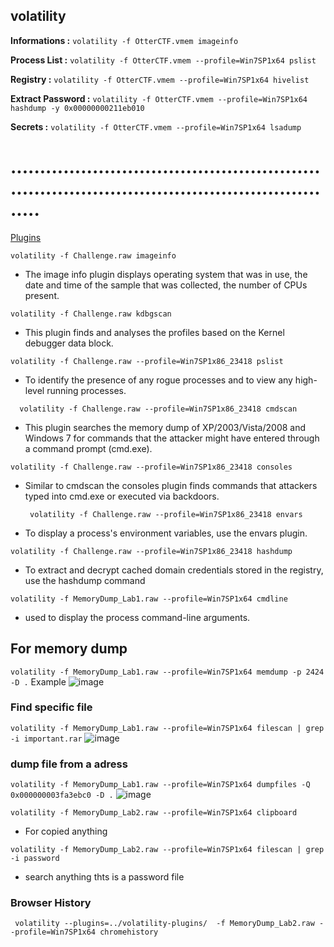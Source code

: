 ## volatility



**Informations :** ```volatility -f OtterCTF.vmem imageinfo```  

**Process List :** ```volatility -f OtterCTF.vmem --profile=Win7SP1x64 pslist```

**Registry :** ```volatility -f OtterCTF.vmem --profile=Win7SP1x64 hivelist```

**Extract Password :** ```volatility -f OtterCTF.vmem --profile=Win7SP1x64 hashdump -y 0x00000000211eb010```

**Secrets :** ```volatility -f OtterCTF.vmem --profile=Win7SP1x64 lsadump```































# ...............................................................................................................
[Plugins](https://github.com/volatilityfoundation/volatility/wiki/Command-Reference)

``` volatility -f Challenge.raw imageinfo ```  
- The image info plugin displays operating system that was in use, the date and time of the sample that was collected, the number of CPUs present.
  
``` volatility -f Challenge.raw kdbgscan ```
- This plugin finds and analyses the profiles based on the Kernel debugger data block.

``` volatility -f Challenge.raw --profile=Win7SP1x86_23418 pslist ```
- To identify the presence of any rogue processes and to view any high-level running processes.

```  volatility -f Challenge.raw --profile=Win7SP1x86_23418 cmdscan```
- This plugin searches the memory dump of XP/2003/Vista/2008 and Windows 7 for commands that the attacker might have entered through a command prompt (cmd.exe).

```volatility -f Challenge.raw --profile=Win7SP1x86_23418 consoles```
- Similar to cmdscan the consoles plugin finds commands that attackers typed into cmd.exe or executed via backdoors.

  ``` volatility -f Challenge.raw --profile=Win7SP1x86_23418 envars```
- To display a process's environment variables, use the envars plugin.

```volatility -f Challenge.raw --profile=Win7SP1x86_23418 hashdump```
- To extract and decrypt cached domain credentials stored in the registry, use the hashdump command

```volatility -f MemoryDump_Lab1.raw --profile=Win7SP1x64 cmdline```
-  used to display the process command-line arguments.
## For memory dump
```volatility -f MemoryDump_Lab1.raw --profile=Win7SP1x64 memdump -p 2424 -D .```
Example ![image](https://github.com/fahimalshihab/CTF/assets/97816146/ba664d2a-5ee3-4228-92e3-87955de7e701)

### Find specific file
```volatility -f MemoryDump_Lab1.raw --profile=Win7SP1x64 filescan | grep -i important.rar```
![image](https://github.com/fahimalshihab/CTF/assets/97816146/5ded368c-35d0-4e5e-99c0-42236b575787)
### dump file from a adress
```volatility -f MemoryDump_Lab1.raw --profile=Win7SP1x64 dumpfiles -Q 0x000000003fa3ebc0 -D .```
![image](https://github.com/fahimalshihab/CTF/assets/97816146/e13a405e-8828-473f-994b-b383e2a876f8)

```volatility -f MemoryDump_Lab2.raw --profile=Win7SP1x64 clipboard```
- For copied anything

```volatility -f MemoryDump_Lab2.raw --profile=Win7SP1x64 filescan | grep -i password```
- search anything thts is a password file
### Browser History
``` volatility --plugins=../volatility-plugins/  -f MemoryDump_Lab2.raw --profile=Win7SP1x64 chromehistory```
